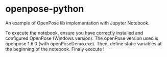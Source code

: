# openpose-python
An example of OpenPose lib implementation with Jupyter Notebook.

To execute the notebook, ensure you have correctly installed and configured OpenPose (Windows version).
The openPose version used is openpose 1.6.0 (with openPoseDemo.exe).
Then, define static variables at the beginning of the notebook.
Finaly execute !
